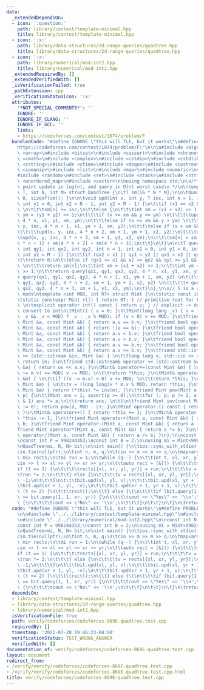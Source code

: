 ```yaml
---
data:
  _extendedDependsOn:
  - icon: ':question:'
    path: library/contest/template-minimal.hpp
    title: library/contest/template-minimal.hpp
  - icon: ':x:'
    path: library/data-structures/2d-range-queries/quadtree.hpp
    title: library/data-structures/2d-range-queries/quadtree.hpp
  - icon: ':x:'
    path: library/numerical/mod-int2.hpp
    title: library/numerical/mod-int2.hpp
  _extendedRequiredBy: []
  _extendedVerifiedWith: []
  _isVerificationFailed: true
  _pathExtension: cpp
  _verificationStatusIcon: ':x:'
  attributes:
    '*NOT_SPECIAL_COMMENTS*': ''
    IGNORE: ''
    IGNORE_IF_CLANG: ''
    IGNORE_IF_GCC: ''
    links:
    - https://codeforces.com/contest/1074/problem/F
  bundledCode: "#define IGNORE \"this will TLE, but it works\"\n#define PROBLEM \"\
    https://codeforces.com/contest/1074/problem/F\"\n\n\n#include <algorithm>\n#include\
    \ <array>\n#include <bitset>\n#include <cassert>\n#include <chrono>\n#include\
    \ <cmath>\n#include <complex>\n#include <cstdio>\n#include <cstdlib>\n#include\
    \ <cstring>\n#include <ctime>\n#include <deque>\n#include <iostream>\n#include\
    \ <iomanip>\n#include <list>\n#include <map>\n#include <numeric>\n#include <queue>\n\
    #include <random>\n#include <set>\n#include <stack>\n#include <string>\n#include\
    \ <unordered_map>\n#include <vector>\n\nusing namespace std;\n\n/**\n * Handles\
    \ point update in log(n), and query in O(n) worst case\n */\n\ntemplate <class\
    \ T, int N, int M> struct QuadTree {\n\tT sm[16 * N * M];\n\n\tQuadTree() { memset(sm,\
    \ 0, sizeof(sm)); }\n\n\tvoid upd(int x, int y, T inc, int n = 1, int x1 = 0,\
    \ int y1 = 0, int x2 = N - 1, int y2 = M - 1) {\n\t\tif (x1 == x2 && y1 == y2)\
    \ \n\t\t\tsm[n] += inc;\n\t\telse {\n\t\t\tint xm = (x1 + x2) >> 1;\n\t\t\tint\
    \ ym = (y1 + y2) >> 1;\n\t\t\tif (x <= xm && y <= ym) \n\t\t\t\tupd(x, y, inc,\
    \ 4 * n, x1, y1, xm, ym);\n\t\t\telse if (x <= xm && y > ym) \n\t\t\t\tupd(x,\
    \ y, inc, 4 * n + 1, x1, ym + 1, xm, y2);\n\t\t\telse if (x > xm && y > ym) \n\
    \t\t\t\tupd(x, y, inc, 4 * n + 2, xm + 1, ym + 1, x2, y2);\n\t\t\telse \n\t\t\t\
    \tupd(x, y, inc, 4 * n + 3, xm + 1, y1, x2, ym);\n\t\t\tsm[n] = sm[4 * n] + sm[4\
    \ * n + 1] + sm[4 * n + 2] + sm[4 * n + 3];\n\t\t}\n\t}\n\n\tT query(int qx1,\
    \ int qy1, int qx2, int qy2, int n = 1, int x1 = 0, int y1 = 0, int x2 = N - 1,\
    \ int y2 = M - 1) {\n\t\tif (qx2 < x1 || qy1 > y2 || qx1 > x2 || qy2 < y1) \n\t\
    \t\treturn 0;\n\t\telse if (qx1 <= x1 && x2 <= qx2 && qy1 <= y1 && y2 <= qy2)\
    \ \n\t\t\treturn sm[n];\n\t\tint xm = (x1 + x2) >> 1;\n\t\tint ym = (y1 + y2)\
    \ >> 1;\n\t\treturn query(qx1, qy1, qx2, qy2, 4 * n, x1, y1, xm, ym) \n\t\t\t\t\
    + query(qx1, qy1, qx2, qy2, 4 * n + 1, x1, ym + 1, xm, y2) \n\t\t\t\t+ query(qx1,\
    \ qy1, qx2, qy2, 4 * n + 2, xm + 1, ym + 1, x2, y2) \n\t\t\t\t+ query(qx1, qy1,\
    \ qx2, qy2, 4 * n + 3, xm + 1, y1, x2, ym);\n\t}\n};\n\n// 5 is a root of both\
    \ mods\ntemplate <int MOD, int RT> struct Mint {\n\tstatic const int mod = MOD;\n\
    \tstatic constexpr Mint rt() { return RT; } // primitive root for FFT\n\tint v;\
    \ \n\texplicit operator int() const { return v; } // explicit -> don't silently\
    \ convert to int\n\tMint() { v = 0; }\n\tMint(long long _v) { v = int((-MOD <=\
    \ _v && _v < MOD) ? _v : _v % MOD); if (v < 0) v += MOD; }\n\tfriend bool operator==(const\
    \ Mint &a, const Mint &b) { return a.v == b.v; }\n\tfriend bool operator!=(const\
    \ Mint &a, const Mint &b) { return !(a == b); }\n\tfriend bool operator<(const\
    \ Mint &a, const Mint &b) { return a.v < b.v; }\n\tfriend bool operator>(const\
    \ Mint &a, const Mint &b) { return a.v > b.v; }\n\tfriend bool operator<=(const\
    \ Mint &a, const Mint &b) { return a.v <= b.v; }\n\tfriend bool operator>=(const\
    \ Mint &a, const Mint &b) { return a.v >= b.v; }\n\tfriend std::istream& operator\
    \ >> (std::istream &in, Mint &a) { \n\t\tlong long x; std::cin >> x; a = Mint(x);\
    \ return in; }\n\tfriend std::ostream& operator << (std::ostream &os, const Mint\
    \ &a) { return os << a.v; }\n\tMint& operator+=(const Mint &m) { \n\t\tif ((v\
    \ += m.v) >= MOD) v -= MOD; \n\t\treturn *this; }\n\tMint& operator-=(const Mint\
    \ &m) { \n\t\tif ((v -= m.v) < 0) v += MOD; \n\t\treturn *this; }\n\tMint& operator*=(const\
    \ Mint &m) { \n\t\tv = (long long)v * m.v % MOD; return *this; }\n\tMint& operator/=(const\
    \ Mint &m) { return (*this) *= inv(m); }\n\tfriend Mint pow(Mint a, long long\
    \ p) {\n\t\tMint ans = 1; assert(p >= 0);\n\t\tfor (; p; p /= 2, a *= a) if (p\
    \ & 1) ans *= a;\n\t\treturn ans; \n\t}\n\tfriend Mint inv(const Mint &a) { assert(a.v\
    \ != 0); return pow(a, MOD - 2); }\n\tMint operator-() const { return Mint(-v);\
    \ }\n\tMint& operator++() { return *this += 1; }\n\tMint& operator--() { return\
    \ *this -= 1; }\n\tfriend Mint operator+(Mint a, const Mint &b) { return a +=\
    \ b; }\n\tfriend Mint operator-(Mint a, const Mint &b) { return a -= b; }\n\t\
    friend Mint operator*(Mint a, const Mint &b) { return a *= b; }\n\tfriend Mint\
    \ operator/(Mint a, const Mint &b) { return a /= b; }\n};\n\nconst int N = 2505;\n\
    \nconst int P = 998244353;\nconst int B = 2;\n\nusing mi = Mint<998244353, 5>;\n\
    \nQuadTree<mi, N, N> bit;\n\nint main() {\n\tios::sync_with_stdio(false);\n\t\
    cin.tie(nullptr);\n\tint n, m, q;\n\tcin >> m >> m >> q;\n\tmap<array<int, 4>,\
    \ mi> rects;\n\tmi run = 1;\n\twhile (q--) {\n\t\tint t, xl, xr, yl, yr;\n\t\t\
    cin >> t >> xl >> yl >> xr >> yr;\n\t\tauto rect = [&]() {\n\t\t\tmi v;\n\t\t\t\
    if (t == 1) {\n\t\t\t\trects[{xl, xr, yl, yr}] = run;\n\t\t\t\tv = run;\n\t\t\t\
    \trun *= 2;\n\t\t\t} else {\n\t\t\t\tv = rects[{xl, xr, yl, yr}];\n\t\t\t\tv *=\
    \ -1;\n\t\t\t}\n\t\t\tbit.upd(xl, yl, v);\n\t\t\tbit.upd(xl, yr + 1, -v);\n\t\t\
    \tbit.upd(xr + 1, yl, -v);\n\t\t\tbit.upd(xr + 1, yr + 1, v);\n\t\t};\n\t\tif\
    \ (t <= 2) {\n\t\t\trect();\n\t\t} else {\t\n\t\t\tif (bit.query(1,  1, xl, yl)\
    \ == bit.query(1, 1, xr, yr)) {\n\t\t\t\tcout << \"Yes\" << '\\n';\n\t\t\t} else\
    \ {\n\t\t\t\tcout << \"No\" << '\\n';\n\t\t\t}\n\t\t}\n\t}\n\treturn 0;\n}\n"
  code: "#define IGNORE \"this will TLE, but it works\"\n#define PROBLEM \"https://codeforces.com/contest/1074/problem/F\"\
    \n\n#include \"../../library/contest/template-minimal.hpp\"\n#include \"../../library/data-structures/2d-range-queries/quadtree.hpp\"\
    \n#include \"../../library/numerical/mod-int2.hpp\"\n\nconst int N = 2505;\n\n\
    const int P = 998244353;\nconst int B = 2;\n\nusing mi = Mint<998244353, 5>;\n\
    \nQuadTree<mi, N, N> bit;\n\nint main() {\n\tios::sync_with_stdio(false);\n\t\
    cin.tie(nullptr);\n\tint n, m, q;\n\tcin >> m >> m >> q;\n\tmap<array<int, 4>,\
    \ mi> rects;\n\tmi run = 1;\n\twhile (q--) {\n\t\tint t, xl, xr, yl, yr;\n\t\t\
    cin >> t >> xl >> yl >> xr >> yr;\n\t\tauto rect = [&]() {\n\t\t\tmi v;\n\t\t\t\
    if (t == 1) {\n\t\t\t\trects[{xl, xr, yl, yr}] = run;\n\t\t\t\tv = run;\n\t\t\t\
    \trun *= 2;\n\t\t\t} else {\n\t\t\t\tv = rects[{xl, xr, yl, yr}];\n\t\t\t\tv *=\
    \ -1;\n\t\t\t}\n\t\t\tbit.upd(xl, yl, v);\n\t\t\tbit.upd(xl, yr + 1, -v);\n\t\t\
    \tbit.upd(xr + 1, yl, -v);\n\t\t\tbit.upd(xr + 1, yr + 1, v);\n\t\t};\n\t\tif\
    \ (t <= 2) {\n\t\t\trect();\n\t\t} else {\t\n\t\t\tif (bit.query(1,  1, xl, yl)\
    \ == bit.query(1, 1, xr, yr)) {\n\t\t\t\tcout << \"Yes\" << '\\n';\n\t\t\t} else\
    \ {\n\t\t\t\tcout << \"No\" << '\\n';\n\t\t\t}\n\t\t}\n\t}\n\treturn 0;\n}"
  dependsOn:
  - library/contest/template-minimal.hpp
  - library/data-structures/2d-range-queries/quadtree.hpp
  - library/numerical/mod-int2.hpp
  isVerificationFile: true
  path: verify/codeforces/codeforces-869E-quadtree.test.cpp
  requiredBy: []
  timestamp: '2021-07-28 19:46:23-04:00'
  verificationStatus: TEST_WRONG_ANSWER
  verifiedWith: []
documentation_of: verify/codeforces/codeforces-869E-quadtree.test.cpp
layout: document
redirect_from:
- /verify/verify/codeforces/codeforces-869E-quadtree.test.cpp
- /verify/verify/codeforces/codeforces-869E-quadtree.test.cpp.html
title: verify/codeforces/codeforces-869E-quadtree.test.cpp
---
```

